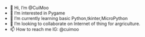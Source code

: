 - 👋 Hi, I’m @CuiMoo
- 👀 I’m interested in Pygame
- 🌱 I’m currently learning basic Python,tkinter,MicroPython
- 💞️ I’m looking to collaborate on Internet of thing for argriculture.
- 📫 How to reach me IG: @cuimoo

<!---
CuiMoo/CuiMoo is a ✨ special ✨ repository because its `README.md` (this file) appears on your GitHub profile.
You can click the Preview link to take a look at your changes.
--->
